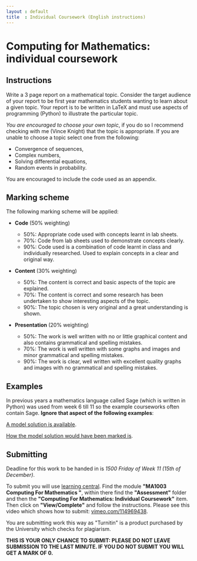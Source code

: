 ```yaml
---
layout : default
title  : Individual Coursework (English instructions)
---
```


# Computing for Mathematics: individual coursework

## Instructions

Write a 3 page report on a mathematical topic. Consider the target audience of
your report to be first year mathematics students wanting to learn about a given
topic. Your report is to be written in LaTeX and must use aspects of programming
(Python) to illustrate the particular topic.

*You are encouraged to choose your own topic*, if you do so I recommend checking
with me (Vince Knight) that the topic is appropriate. If you are unable to
choose a topic select one from the following:

- Convergence of sequences,
- Complex numbers,
- Solving differential equations,
- Random events in probability.

You are encouraged to include the code used as an appendix.

## Marking scheme

The following marking scheme will be applied:

- **Code** (50% weighting)
    - 50%: Appropriate code used with concepts learnt in lab sheets.
    - 70%: Code from lab sheets used to demonstrate concepts clearly.
    - 90%: Code used is a combination of code learnt in class and individually researched. Used to explain concepts in a clear and original way.

- **Content** (30% weighting)
    - 50%: The content is correct and basic aspects of the topic are explained.
    - 70%: The content is correct and some research has been undertaken to show interesting aspects of the topic.
    - 90%: The topic chosen is very original and a great understanding is shown.

- **Presentation** (20% weighting)
    - 50%: The work is well written with no or little graphical content and also contains grammatical and spelling mistakes.
    - 70%: The work is well written with some graphs and images and minor grammatical and spelling mistakes.
    - 90%: The work is clear, well written with excellent quality graphs and images with no grammatical and spelling mistakes.


## Examples

In previous years a mathematics language called Sage (which is written in
Python) was used from week 6 till 11 so the example courseworks often contain
Sage. **Ignore that aspect of the following examples**:

[A model solution is available](http://goo.gl/ly8fdG).

[How the model solution would have been marked
is](https://www.writelatex.com/read/qcjzqvbrmsfq).

## Submitting

Deadline for this work to be handed in is *1500 Friday of Week 11 (15th of
December)*.

To submit you will use [learning central](https://learningcentral.cf.ac.uk).
Find the module **"MA1003 Computing For Mathematics "**, within there find the
**"Assessment"** folder and then the **"Computing For Mathematics: Individual
Coursework"** item. Then click on **"View/Complete"** and follow the
instructions. Please see this video which shows how to submit:
[vimeo.com/114969438](https://vimeo.com/114969438).

You are submitting work this way as "Turnitin" is a product purchased by the
University which checks for plagiarism.

**THIS IS YOUR ONLY CHANCE TO SUBMIT: PLEASE DO NOT LEAVE SUBMISSION TO THE LAST
MINUTE. IF YOU DO NOT SUBMIT YOU WILL GET A MARK OF 0.**

